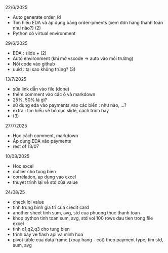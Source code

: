 22/6/2025
- Auto generate order_id
- Tìm hiểu EDA và áp dụng bảng order-pments (xem đơn hàng thanh toán như nào?) (2)
- Python có virtual environment
   
29/6/2025
- EDA : slide + (2)
- Auto environment (khi mở vscode -> auto vào môi trường)
- Nối code vào github
- uuid : tại sao không trùng? (3)

13/7/2025
- sửa link dẫn vào file (done)
- thêm comment vào các ô và markdown
- 25%, 50% là gì? 
- sử dụng eda vào payments vào các biến : như nào, ...?
- extra : tìm hiểu về bố cục slide, cách trình bày
- (3)

27/7/2025
- Học cách comment, markdown
- Áp dụng EDA vào payments
- rest of 13/07

10/08/2025
- Hoc excel
- outlier cho tung bien
- correlation, ap dung vao excel
- thuyet trình lại về std của value

24/08/25
- check loi value
- tinh trung binh gia tri cua credit card
- another sheet tinh sum, avg, std cua phuong thuc thanh toan
- khop python tinh toan sum, avg, std voi 100 rows dau tien trong file excel
- tinh q1,q2,q3 cho tung bien
- trinh bay ve flash api va minh hoa
- pivot table cua data frame (xoay hang - cot) theo payment type; tim std, sum, avg
